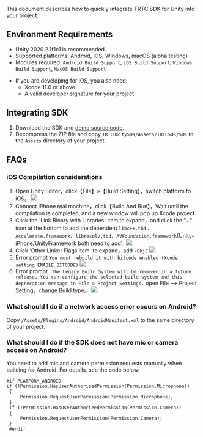 This document describes how to quickly integrate TRTC SDK for Unity into your project.

## Environment Requirements
* Unity 2020.2.1f1c1 is recommended.
* Supported platforms: Android, iOS, Windows, macOS (alpha testing)
* Modules required: `Android Build Support`, `iOS Build Support`, `Windows Build Support`, `MacOS Build Support`
- If you are developing for iOS, you also need:
  - Xcode 11.0 or above
  - A valid developer signature for your project

## Integrating SDK
1. Download the SDK and [demo source code](https://github.com/tencentyun/TRTCUnitySDK/tree/english).
2. Decompress the ZIP file and copy `TRTCUnitySDK/Assets/TRTCSDK/SDK` to the `Assets` directory of your project.

## FAQs
### iOS Compilation considerations
1. Open Unity Editor，click【File】>【Build Setting】，switch platform to iOS。
![](https://tccweb-1258344699.cos.ap-nanjing.myqcloud.com/sdk/trtc/unity/ios.png)
2. Connect iPhone real machine，click【Build And Run】，Wait until the compilation is completed, and a new window will pop up Xcode project.
3. Click the 'Link Binary with Libraries' item to expand，and click the "+" icon at the bottom to add the dependent `libc++.tbd` 、`Accelerate.framework`、`libresolv.tbd`、`AVFoundation.framework`(Unity-iPhone/UnityFramework both need to add).
![](https://imgcache.qq.com/operation/dianshi/other/link.743c57b230fa1be24a2226b6cd1c99378eca81ca.png)
4. Click 'Other Linker Flags item' to expand，add `-ObjC`
![](https://imgcache.qq.com/operation/dianshi/other/8.6-objc.e0df060a638c1056fc07d1cb51c303a9de5b542f.png)
5. Error prompt `You must rebuild it with bitcode enabled (Xcode setting ENABLE_BITCODE)`
![](https://imgcache.qq.com/operation/dianshi/other/enable.d0cd40914b1d60e74bcc32b0c14ad5afbca4d1ee.png)
6. Error prompt ` The Legacy Build System will be removed in a future release. You can configure the selected build system and this deprecation message in File > Project Settings.`
open File —> Project Setting，change Build type。
![](https://imgcache.qq.com/operation/dianshi/other/newBuild.af51c956404867ac237269e78da8ee8e2c556bd1.png)

### What should I do if a network access error occurs on Android?
Copy `/Assets/Plugins/Android/AndroidManifest.xml` to the same directory of your project.

### What should I do if the SDK does not have mic or camera access on Android?
You need to add mic and camera permission requests manually when building for Android. For details, see the code below:
```
#if PLATFORM_ANDROID
if (!Permission.HasUserAuthorizedPermission(Permission.Microphone))
 {
     Permission.RequestUserPermission(Permission.Microphone);
 }
 if (!Permission.HasUserAuthorizedPermission(Permission.Camera))
 {
     Permission.RequestUserPermission(Permission.Camera);
 }
 #endif
```  
